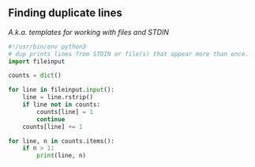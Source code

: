 ## Finding duplicate lines

*A.k.a. templates for working with files and STDIN*

```python
#!/usr/bin/env python3
# dup prints lines from STDIN or file(s) that appear more than once.
import fileinput

counts = dict()

for line in fileinput.input():
    line = line.rstrip()
    if line not in counts:
        counts[line] = 1
        continue
    counts[line] += 1

for line, n in counts.items():
    if n > 1:
        print(line, n)
```
